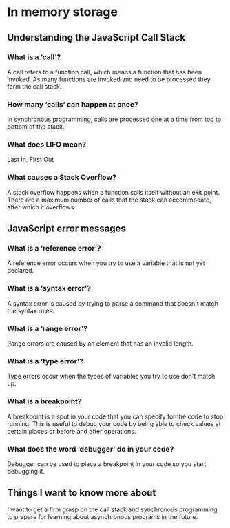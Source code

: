 # **In memory storage**

## **Understanding the JavaScript Call Stack**

### What is a ‘call’?

A call refers to a function call, which means a function that has been invoked. As many functions are invoked and need to be processed they form the call stack.

### How many ‘calls’ can happen at once?

In synchronous programming, calls are processed one at a time from top to bottom of the stack.

### What does LIFO mean?

Last In, First Out

### What causes a Stack Overflow?

A stack overflow happens when a function calls itself without an exit point. There are a maximum number of calls that the stack can accommodate, after which it overflows.

## **JavaScript error messages**

### What is a ‘reference error’?

A reference error occurs when you try to use a variable that is not yet declared.

### What is a ‘syntax error’?

A syntax error is caused by trying to parse a command that doesn't match the syntax rules.

### What is a ‘range error’?

Range errors are caused by an element that has an invalid length.

### What is a ‘type error’?

Type errors occur when the types of variables you try to use don't match up.

### What is a breakpoint?

A breakpoint is a spot in your code that you can specify for the code to stop running. This is useful to debug your code by being able to check values at certain places or before and after operations.

### What does the word ‘debugger’ do in your code?

Debugger can be used to place a breakpoint in your code so you start debugging it.

## **Things I want to know more about**

I want to get a firm grasp on the call stack and synchronous programming to prepare for learning about asynchronous programs in the future.
